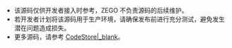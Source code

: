 <div class = 'mk-warning'>

- 该源码仅供开发者接入时参考，ZEGO 不负责源码的后续维护。
- 若开发者计划将该源码用于生产环境，请确保发布前进行充分测试，避免发生潜在问题造成损失。
- 更多源码，请参考 [CodeStore\|_blank](https://codestore.zego.im/)。
</div>
